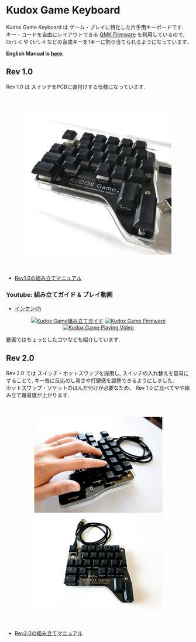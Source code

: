 # Kudox Game Keyboard

Kudox Game Keyboard は ゲーム・プレイに特化した片手用キーボードです.  
キー・コードを自由にレイアウトできる [QMK Firmware](https://github.com/qmk/qmk_firmware) を利用しているので, `Ctrl-C` や `Ctrl-V` などの合成キーを1キーに割り当てられるようになっています.  

**English Manual is [here](README.md).**

## Rev 1.0

Rev 1.0 は スイッチをPCBに直付けする仕様になっています.  

<div style="display:block;margin:50px auto;">
<p align="center">
<img src="../img/kudox-game-pcb.jpg" alt="Kudox Game image" width="400"/>
</p>
</div>

- [Rev1.0の組み立てマニュアル](./rev1/README.ja.md)


### Youtube: 組み立てガイド & プレイ動画

- [インケンch](https://www.youtube.com/channel/UCXJZdip7JmW74HQHCtfYzFw)

<p align="center">
<a href="https://www.youtube.com/watch?v=f3dFaBmC-ak"><img src="https://img.youtube.com/vi/f3dFaBmC-ak/0.jpg" alt="Kudox Game組み立てガイド" width="250"/></a>
<a href="https://www.youtube.com/watch?v=HCa4KX-FlOU"><img src="https://img.youtube.com/vi/HCa4KX-FlOU/0.jpg" alt="Kudox Game Firmware" width="250"/></a>
<a href="https://www.youtube.com/watch?v=UFQ--JORdnw"><img src="https://img.youtube.com/vi/UFQ--JORdnw/0.jpg" alt="Kudox Game Playing Video" width="250"/></a>
</p>
</p>

動画ではちょっとしたコツなども紹介しています.


## Rev 2.0

Rev 2.0 では スイッチ・ホットスワップを採用し, スイッチの入れ替えを容易にすることで, キー毎に反応のし易さや打鍵感を調整できるようにしました.  
ホットスワップ・ソケットのはんだ付けが必要なため、 Rev 1.0 に比べてやや組み立て難易度が上がります.  

<div style="display:block;margin:50px auto;">
<p align="center">
<img src="../img/kudox-game-rev2-image1.jpg" alt="Kudox Game Rev2 image1" width="350"/>
<img src="../img/kudox-game-rev2-image2.jpg" alt="Kudox Game Rev2 image2" width="350"/>
</p>
</div>

- [Rev2.0の組み立てマニュアル](./rev2/README.ja.md)


